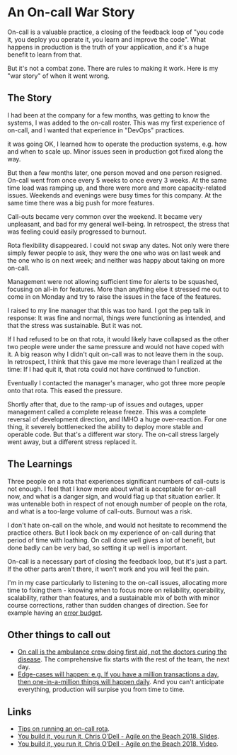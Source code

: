 # An On-call War Story

On-call is a valuable practice, a closing of the feedback loop of "you code it, you deploy you operate it, you learn and improve the code".
What happens in production is the truth of your application, and it's a huge benefit to learn from that.

But it's not a combat zone. There are rules to making it work. Here is my "war story" of when it went wrong.

## The Story

I had been at the company for a few months, was getting to know the systems, I was added to the on-call roster.
This was my first experience of on-call, and I wanted that experience in "DevOps" practices.

it was going OK, I learned how to operate the production systems, e.g. how and when to scale up. Minor issues seen in production got fixed along the way.

But then a few months later, one person moved and one person resigned. On-call went from once every 5 weeks to once every 3 weeks.
At the same time load was ramping up, and there were more and more capacity-related issues. Weekends and evenings were busy times for this company. At the same time there was a big push for more features.

Call-outs became very common over the weekend. It became very unpleasant, and bad for my general well-being. In retrospect, the stress that was feeling could easily progressed to burnout.

Rota flexibility disappeared. I could not swap any dates.
Not only were there simply fewer people to ask, they were the one who was on last week and the one who is on next week; and neither was happy about taking on more on-call.

Management were not allowing sufficient time for alerts to be squashed, focusing on all-in for features. More than anything else it stressed me out to come in on Monday and try to raise the issues in the face of the features.

I raised to my line manager that this was too hard. I got the pep talk in response: It was fine and normal, things were functioning as intended, and that the stress was sustainable. But it was not.

If I had refused to be on that rota, it would likely have collapsed as the other two people were under the same pressure and would not have coped with it.
A big reason why I didn't quit on-call was to not leave them in the soup. In retrospect, I think that this gave me more leverage than I realized at the time: If I had quit it, that rota could not have continued to function.

Eventually I contacted the manager's manager, who got three more people onto that rota. This eased the pressure.

Shortly after that, due to the ramp-up of issues and outages, upper management called a complete release freeze. This was a complete reversal of development direction, and IMHO a huge over-reaction.
For one thing, it severely bottlenecked the ability to deploy more stable and operable code.
But that's a different war story. The on-call stress largely went away, but a different stress replaced it.

## The Learnings

Three people on a rota that experiences significant numbers of call-outs is not enough. I feel that I know more about what is acceptable for on-call now, and what is a danger sign, and would flag up that situation earlier.
It was untenable both in respect of not enough number of people on the rota, and what is a too-large volume of call-outs. Burnout was a risk.

I don't hate on-call on the whole, and would not hesitate to recommend the practice others.
But I look back on my experience of on-call during that period of time with loathing. On call done well gives a lot of benefit, but done badly can be very bad, so setting it up well is important.

On-call is a necessary part of closing the feedback loop, but it's just a part.  If the other parts aren't there, it won't work and you will feel the pain.

I'm  in my case particularly to listening to the on-call issues, allocating more time to fixing them - knowing when to focus more on reliability, operability, scalability, rather than features, and a sustainable mix of both with minor course corrections, rather than sudden changes of direction. See for example having an [error budget](https://danlebrero.com/2017/07/16/error-budget-google-solution-for-innovating-at-a-sustainable-pace/).

## Other things to call out

* [On call is the ambulance crew doing first aid, not the doctors curing the disease](https://www.youtube.com/watch?v=7tTsxfsxw3Y&feature=youtu.be&t=733). The comprehensive fix starts with the rest of the team, the next day.
* [Edge-cases will happen: e.g. If you have a million transactions a day, then one-in-a-million things will happen daily](https://www.youtube.com/watch?v=7tTsxfsxw3Y&feature=youtu.be&t=1997). And you can't anticipate everything, production will surpise you from time to time.

## Links

* [Tips on running an on-call rota](https://blog.hinterlands.org/2010/07/running-an-oncall-rota).
* [You build it, you run it, Chris O’Dell - Agile on the Beach 2018. Slides](https://speakerdeck.com/chrisann/you-build-it-you-run-it-1).
* [You build it, you run it, Chris O’Dell - Agile on the Beach 2018. Video](https://www.youtube.com/watch?v=7tTsxfsxw3Y).
